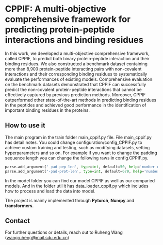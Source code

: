 # CPPIF: A multi-objective comprehensive framework for predicting protein-peptide interactions and binding residues

In this work, we developed a multi-objective comprehensive framework, called CPPIF, to predict both binary protein-peptide interaction and their binding residues. We also constructed a benchmark dataset containing more than 8,900 protein-peptide interacting pairs with non-covalent interactions and their corresponding binding residues to systematically evaluate the performances of existing models. Comprehensive evaluation on the benchmark datasets demonstrated that CPPIF can successfully predict the non-covalent protein-peptide interactions that cannot be effectively captured by previous prediction methods. Moreover, CPPIF outperformed other state-of-the-art methods in predicting binding residues in the peptides and achieved good performance in the identification of important binding residues in the proteins.


## How to use it

The main program in the train folder main_cppif.py file.  File main_cppif.py has detail notes. You could change configuration/config_CPPIF.py to achieve custom training and testing, such as modifying datasets, setting hyperparameters and so on. For example if you want to change the padding sequence length you can change the following raws in config.CPPIF.py.

```python
parse.add_argument('-pad-pep-len', type=int, default=50, help='number of sense in multi-sense')
parse.add_argument('-pad-prot-len', type=int, default=679, help='number of sense in multi-sense')
```

In the model folder you can find our model CPPIF as well as our comparied models. And in the folder util it has data_loader_cppif.py which includes how to process and load the data into model.


The project is mainly implemented through **Pytorch**, **Numpy** and **transformers**.

## Contact

For further questions or details, reach out to Ruheng Wang (wangruheng@mail.sdu.edu.cn)
